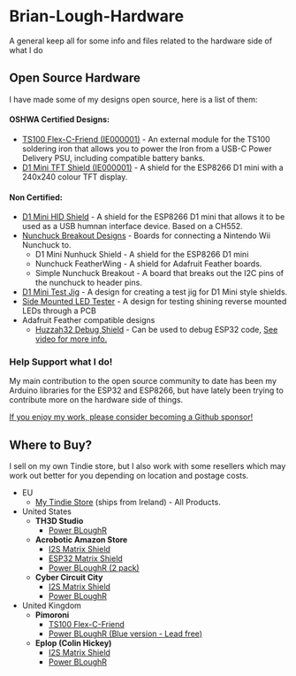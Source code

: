# Brian-Lough-Hardware

A general keep all for some info and files related to the hardware side of what I do

## Open Source Hardware

I have made some of my designs open source, here is a list of them:

#### OSHWA Certified Designs:

- [TS100 Flex-C-Friend (IE000001)](https://github.com/witnessmenow/ts100-flex-c-friend) - An external module for the TS100 soldering iron that allows you to power the Iron from a USB-C Power Delivery PSU, including compatible battery banks.
- [D1 Mini TFT Shield (IE000001)](https://github.com/witnessmenow/D1-Mini-TFT-Shield) - A shield for the ESP8266 D1 mini with a 240x240 colour TFT display.

#### Non Certified:

- [D1 Mini HID Shield](https://github.com/witnessmenow/D1-Mini-HID-Shield) - A shield for the ESP8266 D1 mini that allows it to be used as a USB humnan interface device. Based on a CH552.
- [Nunchuck Breakout Designs](https://github.com/witnessmenow/Nunchuck-Arduino) - Boards for connecting a Nintendo Wii Nunchuck to.
  - D1 Mini Nunhuck Shield - A shield for the ESP8266 D1 mini
  - Nunchuck FeatherWing - A shield for Adafruit Feather boards.
  - Simple Nunchuck Breakout - A board that breaks out the I2C pins of the nunchuck to header pins.
- [D1 Mini Test Jig](https://github.com/witnessmenow/D1-Mini-Testing-Jig) - A design for creating a test jig for D1 Mini style shields.
- [Side Mounted LED Tester](Hardware/Side%20Mounted%20LED%20Tester) - A design for testing shining reverse mounted LEDs through a PCB
- Adafruit Feather compatible designs
  - [Huzzah32 Debug Shield](/Hardware/Feather/Huzzah32%20Debug%20Shield) - Can be used to debug ESP32 code, [See video for more info.](https://www.youtube.com/watch?v=TivyIFF-dzw)

### Help Support what I do!

My main contribution to the open source community to date has been my Arduino libraries for the ESP32 and ESP8266, but have lately been trying to contribute more on the hardware side of things.

[If you enjoy my work, please consider becoming a Github sponsor!](https://github.com/sponsors/witnessmenow/)

## Where to Buy?

I sell on my own Tindie store, but I also work with some resellers which may work out better for you depending on location and postage costs.

- EU
  - [My Tindie Store](https://www.tindie.com/stores/brianlough/) (ships from Ireland) - All Products.
- United States
  - **TH3D Studio**
    - [Power BLoughR](https://www.th3dstudio.com/product/power-blough-r-pi-usb-power-blocker/)
  - **Acrobotic Amazon Store**
    - [I2S Matrix Shield](https://amzn.to/3cWisq7)
    - [ESP32 Matrix Shield](https://amzn.to/2PHhm8L)
    - [Power BLoughR (2 pack)](https://amzn.to/3wzKqzG)
  - **Cyber Circuit City**
    - [I2S Matrix Shield](https://shop.cybercitycircuits.com/products/i2s-esp32-matrix-shield)
    - [Power BLoughR](https://shop.cybercitycircuits.com/products/power-blough-r?_pos=1&_sid=97c77d70e&_ss=r)
- United Kingdom
  - **Pimoroni**
    - [TS100 Flex-C-Friend](https://shop.pimoroni.com/products/ts100-flex-c-friend)
    - [Power BLoughR (Blue version - Lead free)](https://shop.pimoroni.com/products/power-blough-r)
  - **Eplop (Colin Hickey)**
    - [I2S Matrix Shield](https://store.eplop.co.uk/product/esp32-i2s-matrix-shield/)
    - [Power BLoughR](https://store.eplop.co.uk/product/power-blough-r/)

